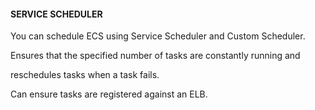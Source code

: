 #### SERVICE SCHEDULER


You can schedule ECS using Service Scheduler and Custom Scheduler.


Ensures that the specified number of tasks are constantly running and

reschedules tasks when a task fails.


Can ensure tasks are registered against an ELB.

